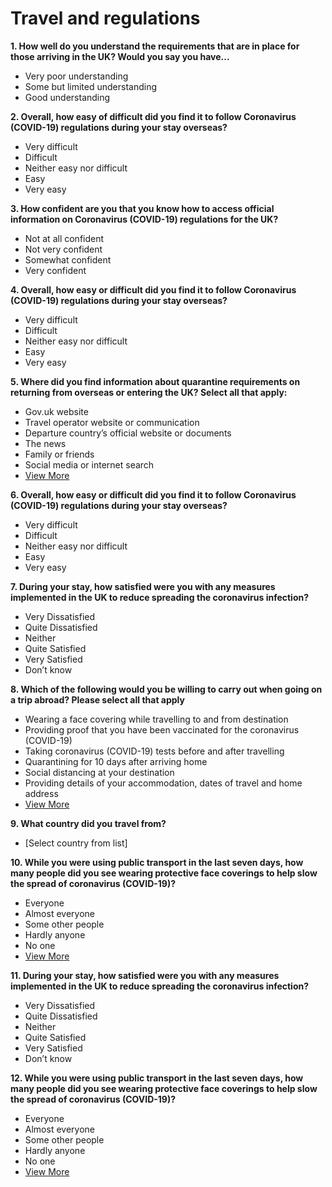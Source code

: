 # Travel and regulations

**1. How well do you understand the requirements that are in place for those arriving in the UK? Would you say you have...**

- Very poor understanding
- Some but limited understanding
- Good understanding

**2. Overall, how easy of difficult did you find it to follow Coronavirus (COVID-19) regulations during your stay overseas?**

- Very difficult
- Difficult
- Neither easy nor difficult
- Easy
- Very easy

**3. How confident are you that you know how to access official information on Coronavirus (COVID-19) regulations for the UK?**

- Not at all confident
- Not very confident
- Somewhat confident
- Very confident

**4. Overall, how easy or difficult did you find it to follow Coronavirus (COVID-19) regulations during your stay overseas?**

- Very difficult
- Difficult
- Neither easy nor difficult
- Easy
- Very easy

**5. Where did you find information about quarantine requirements on returning from overseas or entering the UK? Select all that apply:**

- Gov.uk website
- Travel operator website or communication
- Departure country’s official website or documents
- The news
- Family or friends
- Social media or internet search
- [View More](https://df9xuldq2g6ny.cloudfront.net/)

**6. Overall, how easy or difficult did you find it to follow Coronavirus (COVID-19) regulations during your stay overseas?**

- Very difficult
- Difficult
- Neither easy nor difficult
- Easy
- Very easy

**7. During your stay, how satisfied were you with any measures implemented in the UK to reduce spreading the coronavirus infection?**

- Very Dissatisfied
- Quite Dissatisfied
- Neither
- Quite Satisfied
- Very Satisfied
- Don’t know

**8. Which of the following would you be willing to carry out when going on a trip abroad? Please select all that apply**

- Wearing a face covering while travelling to and from destination
- Providing proof that you have been vaccinated for the coronavirus (COVID-19)
- Taking coronavirus (COVID-19) tests before and after travelling
- Quarantining for 10 days after arriving home
- Social distancing at your destination
- Providing details of your accommodation, dates of travel and home address
- [View More](https://df9xuldq2g6ny.cloudfront.net/)

**9. What country did you travel from?**

- [Select country from list]

**10. While you were using public transport in the last seven days, how many people did you see wearing protective face coverings to help slow the spread of coronavirus (COVID-19)?**

- Everyone
- Almost everyone
- Some other people
- Hardly anyone
- No one
- [View More](https://df9xuldq2g6ny.cloudfront.net/)

**11. During your stay, how satisfied were you with any measures implemented in the UK to reduce spreading the coronavirus infection?**

- Very Dissatisfied
- Quite Dissatisfied
- Neither
- Quite Satisfied
- Very Satisfied
- Don’t know

**12. While you were using public transport in the last seven days, how many people did you see wearing protective face coverings to help slow the spread of coronavirus (COVID-19)?**

- Everyone
- Almost everyone
- Some other people
- Hardly anyone
- No one
- [View More](/)
